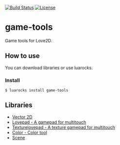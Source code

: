 [![Build Status](https://travis-ci.org/DeybisMelendez/game-tools.svg?branch=master)](https://travis-ci.org/DeybisMelendez/game-tools)
[![License](http://img.shields.io/badge/License-MIT-brightgreen.svg)](LICENSE)

# game-tools

Game tools for Love2D.

## How to use

You can download libraries or use luarocks.

### Install

```$ luarocks install game-tools```

## Libraries

- [Vector 2D](https://github.com/DeybisMelendez/game-tools/blob/master/doc/vector.md)
- [Lovepad - A gamepad for multitouch](https://github.com/DeybisMelendez/game-tools/blob/master/doc/lovepad.md)
- [Texturelovepad - A texture gamepad for multitouch](https://github.com/DeybisMelendez/game-tools/blob/master/doc/texturelovepad.md)
- [Color - Color tool](https://github.com/DeybisMelendez/game-tools/blob/master/doc/color.md)
- [Scene](https://github.com/DeybisMelendez/game-tools/blob/master/doc/scene.md)
